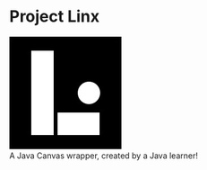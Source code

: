 # Project Linx
![Project Linx Logo](https://github.com/atauln/project-linx/blob/master/src/main/resources/project-logo.jpg)  
A Java Canvas wrapper, created by a Java learner!
